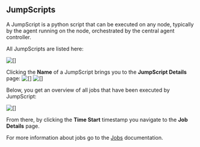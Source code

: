 ## JumpScripts

A JumpScript is a python script that can be executed on any node, typically by the agent running on the node, orchestrated by the central agent controller.

All JumpScripts are listed here:

![[]](JumpScripts.png)

Clicking the **Name** of a JumpScript brings you to the **JumpScript Details** page:
![[]](JumpScriptDetails.png)
![[]](JumpScript.png)

Below, you get an overview of all jobs that have been executed by JumpScript:

![[]](JobsExecutedJumpScript.png)

From there, by clicking the **Time Start** timestamp you navigate to the **Job Details** page.

For more information about jobs go to the [Jobs](../Jobs/Jobs.md) documentation.
